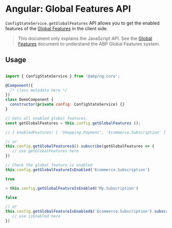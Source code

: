 # Angular: Global Features API

`ConfigStateService.getGlobalFeatures` API allows you to get the enabled features of the [Global Features](../../Global-Features.md) in the client side.

> This document only explains the JavaScript API. See the [Global Features](../../Global-Features.md) document to understand the ABP Global Features system.

## Usage

````js

import { ConfigStateService } from '@abp/ng.core';

@Component({
  /* class metadata here */
})
class DemoComponent {
  constructor(private config: ConfigStateService) {}
}

// Gets all enabled global features.
const getGlobalFeatures = this.config.getGlobalFeatures ();

// { enabledFeatures: [ 'Shopping.Payment', 'Ecommerce.Subscription' ] }

// or
this.config.getGlobalFeatures$().subscribe(getGlobalFeatures => {
   // use getGlobalFeatures here
})

// Check the global feature is enabled
this.config.getGlobalFeatureIsEnabled('Ecommerce.Subscription')

true

> this.config.getGlobalFeatureIsEnabled('My.Subscription')

false

// or
this.config.getGlobalFeatureIsEnabled$('Ecommerce.Subscription').subscribe((isEnabled:boolean) => {
   // use isEnabled here
})

